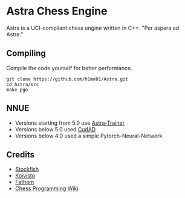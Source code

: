 # Astra Chess Engine

Astra is a UCI-compliant chess engine written in C++. "Per aspera ad Astra."

## Compiling
Compile the code yourself for better performance.
```
git clone https://github.com/h1me01/Astra.git
cd Astra/src
make pgo
```

## NNUE
- Versions starting from 5.0 use [Astra-Trainer](https://github.com/h1me01/Astra-Trainer)
- Versions below 5.0 used [CudAD](https://github.com/Luecx/CudAD)
- Versions below 4.0 used a simple Pytorch-Neural-Network

## Credits
- [Stockfish](https://github.com/official-stockfish/Stockfish)
- [Koivisto](https://github.com/Luecx/Koivisto)
- [Fathom](https://github.com/jdart1/Fathom) 
- [Chess Programming Wiki](https://www.chessprogramming.org/Main_Page)
